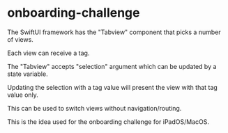 # onboarding-challenge


The SwiftUI framework has the "Tabview" component that picks a number of views.

Each view can receive a tag.

The "Tabview" accepts "selection" argument which can be updated by a state variable.

Updating the selection with a tag value will present the view with that tag value only.

This can be used to switch views without navigation/routing.

This is the idea used for the onboarding challenge for iPadOS/MacOS.

 

